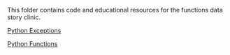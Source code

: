This folder contains code and educational resources for the functions data story clinic.

[Python Exceptions](https://realpython.com/python-exceptions/)

[Python Functions](https://nbviewer.jupyter.org/github/mydatastory/clinics/blob/master/_functions/functions_story_clinic_py.ipynb)
